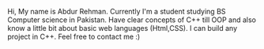 Hi, My name is Abdur Rehman.
Currently I'm a student studying BS Computer science in Pakistan.
Have clear concepts of C++ till OOP and also know a little bit about basic web languages (Html,CSS).
I can build any project in C++.
Feel free to contact me :)
